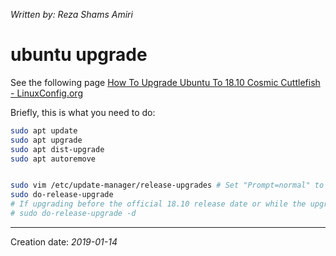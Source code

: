 _Written by: Reza Shams Amiri_
# ubuntu upgrade

See the following page [How To Upgrade Ubuntu To 18.10 Cosmic Cuttlefish - LinuxConfig.org][HTUUT11CCLO]

Briefly, this is what you need to do:

``` sh
sudo apt update 
sudo apt upgrade
sudo apt dist-upgrade
sudo apt autoremove


sudo vim /etc/update-manager/release-upgrades # Set "Prompt=normal" to get new upgrades
sudo do-release-upgrade 
# If upgrading before the official 18.10 release date or while the upgrade from 18.04 is still not available use -d to perform upgrade:
# sudo do-release-upgrade -d
```

* * *
Creation date: _2019-01-14_

[HTUUT11CCLO]: https://linuxconfig.org/how-to-upgrade-ubuntu-to-18-10-cosmic-cuttlefish